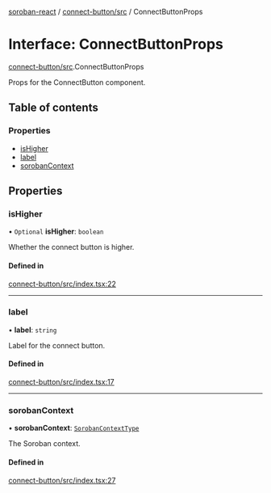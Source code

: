 [soroban-react](../README.md) / [connect-button/src](../modules/connect_button_src.md) / ConnectButtonProps

# Interface: ConnectButtonProps

[connect-button/src](../modules/connect_button_src.md).ConnectButtonProps

Props for the ConnectButton component.

## Table of contents

### Properties

- [isHigher](connect_button_src.ConnectButtonProps.md#ishigher)
- [label](connect_button_src.ConnectButtonProps.md#label)
- [sorobanContext](connect_button_src.ConnectButtonProps.md#sorobancontext)

## Properties

### isHigher

• `Optional` **isHigher**: `boolean`

Whether the connect button is higher.

#### Defined in

[connect-button/src/index.tsx:22](https://github.com/mauroepce/soroban-react/blob/486e5d4/packages/connect-button/src/index.tsx#L22)

___

### label

• **label**: `string`

Label for the connect button.

#### Defined in

[connect-button/src/index.tsx:17](https://github.com/mauroepce/soroban-react/blob/486e5d4/packages/connect-button/src/index.tsx#L17)

___

### sorobanContext

• **sorobanContext**: [`SorobanContextType`](core_src_SorobanContext.SorobanContextType.md)

The Soroban context.

#### Defined in

[connect-button/src/index.tsx:27](https://github.com/mauroepce/soroban-react/blob/486e5d4/packages/connect-button/src/index.tsx#L27)

